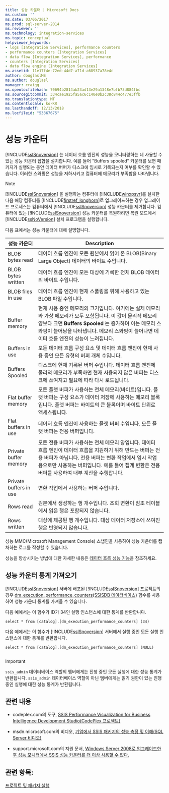 ```yaml
---
title: 성능 카운터 | Microsoft Docs
ms.custom: ''
ms.date: 03/06/2017
ms.prod: sql-server-2014
ms.reviewer: ''
ms.technology: integration-services
ms.topic: conceptual
helpviewer_keywords:
- logs [Integration Services], performance counters
- performance counters [Integration Services]
- data flow [Integration Services], performance
- counters [Integration Services]
- data flow engine [Integration Services]
ms.assetid: 11e17f4e-72ed-44d7-a71d-a68937a78e4c
author: douglaslMS
ms.author: douglasl
manager: craigg
ms.openlocfilehash: 70694b2814ab23ad13e29a1348e7bfb73d884fbc
ms.sourcegitcommit: 334cae1925fa5ac6c140e0b2c38c844c477e3ffb
ms.translationtype: MT
ms.contentlocale: ko-KR
ms.lasthandoff: 12/13/2018
ms.locfileid: "53367675"
---
```

# <a name="performance-counters"></a>성능 카운터
  [!INCLUDE[ssISnoversion](../../includes/ssisnoversion-md.md)] 는 데이터 흐름 엔진의 성능을 모니터링하는 데 사용할 수 있는 성능 카운터 집합을 설치합니다. 예를 들어 "Buffers spooled" 카운터를 보면 패키지가 실행되는 동안 데이터 버퍼가 디스크에 임시로 기록되는지 여부를 확인할 수 있습니다. 이러한 스와핑은 성능을 저하시키고 컴퓨터에 메모리가 부족함을 나타냅니다.  
  
> [!NOTE]  
>  [!INCLUDE[ssISnoversion](../../includes/ssisnoversion-md.md)] 을 실행하는 컴퓨터에 [!INCLUDE[winxpsvr](../../includes/winxpsvr-md.md)]를 설치한 다음 해당 컴퓨터를 [!INCLUDE[firstref_longhorn](../../includes/firstref-longhorn-md.md)]로 업그레이드하는 경우 업그레이드 프로세스는 컴퓨터에서 [!INCLUDE[ssISnoversion](../../includes/ssisnoversion-md.md)] 성능 카운터를 제거합니다. 컴퓨터에 있는 [!INCLUDE[ssISnoversion](../../includes/ssisnoversion-md.md)] 성능 카운터를 복원하려면 복원 모드에서 [!INCLUDE[ssNoVersion](../../includes/ssnoversion-md.md)] 설치 프로그램을 실행합니다.  
  
 다음 표에서는 성능 카운터에 대해 설명합니다.  
  
|성능 카운터|Description|  
|-------------------------|-----------------|  
|BLOB bytes read|데이터 흐름 엔진이 모든 원본에서 읽어 온 BLOB(Binary Large Object) 데이터의 바이트 수입니다.|  
|BLOB bytes written|데이터 흐름 엔진이 모든 대상에 기록한 전체 BLOB 데이터의 바이트 수입니다.|  
|BLOB files in use|데이터 흐름 엔진이 현재 스풀링을 위해 사용하고 있는 BLOB 파일 수입니다.|  
|Buffer memory|현재 사용 중인 메모리의 크기입니다. 여기에는 실제 메모리와 가상 메모리가 모두 포함됩니다. 이 값이 물리적 메모리 양보다 크면 **Buffers Spooled** 는 증가하며 이는 메모리 스와핑이 늘어남을 나타냅니다. 메모리 스와핑이 늘어나면 데이터 흐름 엔진의 성능이 느려집니다.|  
|Buffers in use|모든 데이터 흐름 구성 요소 및 데이터 흐름 엔진이 현재 사용 중인 모든 유형의 버퍼 개체 수입니다.|  
|Buffers Spooled|디스크에 현재 기록된 버퍼 수입니다. 데이터 흐름 엔진에 물리적 메모리가 부족하면 현재 사용되지 않은 버퍼는 디스크에 쓰여지고 필요에 따라 다시 로드됩니다.|  
|Flat buffer memory|모든 플랫 버퍼가 사용하는 전체 메모리(바이트)입니다. 플랫 버퍼는 구성 요소가 데이터 저장에 사용하는 메모리 블록입니다. 플랫 버퍼는 바이트의 큰 블록이며 바이트 단위로 액세스됩니다.|  
|Flat buffers in use|데이터 흐름 엔진이 사용하는 플랫 버퍼 수입니다. 모든 플랫 버퍼는 전용 버퍼입니다.|  
|Private buffer memory|모든 전용 버퍼가 사용하는 전체 메모리 양입니다. 데이터 흐름 엔진이 데이터 흐름을 지원하기 위해 만드는 버퍼는 전용 버퍼가 아닙니다. 전용 버퍼는 변환 작업에서 임시 작업용으로만 사용하는 버퍼입니다. 예를 들어 집계 변환은 전용 버퍼를 사용하여 내부 계산을 수행합니다.|  
|Private buffers in use|변환 작업에서 사용하는 버퍼 수입니다.|  
|Rows read|원본에서 생성하는 행 개수입니다. 조회 변환이 참조 테이블에서 읽은 행은 포함되지 않습니다.|  
|Rows written|대상에 제공된 행 개수입니다. 대상 데이터 저장소에 쓰여진 행은 반영되지 않습니다.|  
  
 성능 MMC(Microsoft Management Console) 스냅인을 사용하여 성능 카운터를 캡처하는 로그를 작성할 수 있습니다.  
  
 성능을 향상시키는 방법에 대한 자세한 내용은 [데이터 흐름 성능 기능](../data-flow/data-flow-performance-features.md)을 참조하세요.  
  
## <a name="obtain-performance-counter-statistics"></a>성능 카운터 통계 가져오기  
 [!INCLUDE[ssISnoversion](../../includes/ssisnoversion-md.md)] 서버에 배포된 [!INCLUDE[ssISnoversion](../../includes/ssisnoversion-md.md)] 프로젝트의 경우 [dm_execution_performance_counters&#40;SSISDB 데이터베이스&#41;](/sql/integration-services/functions-dm-execution-performance-counters) 함수를 사용하여 성능 카운터 통계를 가져올 수 있습니다.  
  
 다음 예에서는 이 함수가 ID가 34인 실행 인스턴스에 대한 통계를 반환합니다.  
  
```  
select * from [catalog].[dm_execution_performance_counters] (34)  
```  
  
 다음 예에서는 이 함수가 [!INCLUDE[ssISnoversion](../../includes/ssisnoversion-md.md)] 서버에서 실행 중인 모든 실행 인스턴스에 대한 통계를 반환합니다.  
  
```  
select * from [catalog].[dm_execution_performance_counters] (NULL)  
  
```  
  
> [!IMPORTANT]  
>  `ssis_admin` 데이터베이스 역할의 멤버에게는 진행 중인 모든 실행에 대한 성능 통계가 반환됩니다.  `ssis_admin` 데이터베이스 역할이 아닌 멤버에게는 읽기 권한이 있는 진행 중인 실행에 대한 성능 통계가 반환됩니다.  
  
## <a name="related-content"></a>관련 내용  
  
-   codeplex.com의 도구, [SSIS Performance Visualization for Business Intelligence Development Studio(CodePlex 프로젝트)](https://go.microsoft.com/fwlink/?LinkId=146626)  
  
-   msdn.microsoft.com의 비디오, [기업에서 SSIS 패키지의 성능 측정 및 이해(SQL Server 비디오)](https://go.microsoft.com/fwlink/?LinkId=150497)  
  
-   support.microsoft.com의 지원 문서, [Windows Server 2008로 업그레이드한 후 성능 모니터에서 SSIS 성능 카운터를 더 이상 사용할 수 없다.](https://go.microsoft.com/fwlink/?LinkId=235319)  
  
## <a name="see-also"></a>관련 항목:  
 [프로젝트 및 패키지 실행](../packages/run-integration-services-ssis-packages.md)  
  
  
